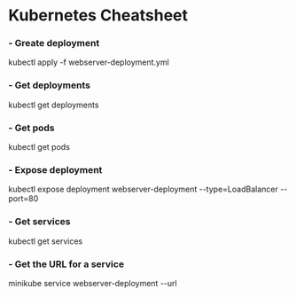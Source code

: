 # Kubernetes Cheatsheet

### - Greate deployment
kubectl apply -f webserver-deployment.yml

### - Get deployments
kubectl get deployments

### - Get pods
kubectl get pods

### - Expose deployment
kubectl expose deployment webserver-deployment --type=LoadBalancer --port=80

### - Get services
kubectl get services

### - Get the URL for a service
minikube service webserver-deployment --url
